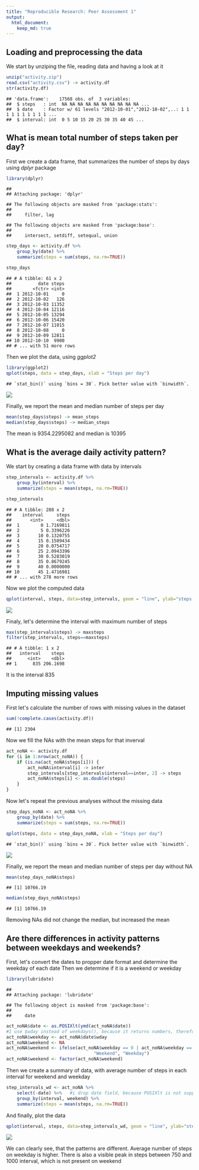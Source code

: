 ```yaml
---
title: "Reproducible Research: Peer Assessment 1"
output: 
  html_document:
    keep_md: true
---
```



## Loading and preprocessing the data

We start by unziping the file, reading data and having a look at it


```r
unzip("activity.zip")
read.csv("activity.csv") -> activity.df
str(activity.df)
```

```
## 'data.frame':	17568 obs. of  3 variables:
##  $ steps   : int  NA NA NA NA NA NA NA NA NA NA ...
##  $ date    : Factor w/ 61 levels "2012-10-01","2012-10-02",..: 1 1 1 1 1 1 1 1 1 1 ...
##  $ interval: int  0 5 10 15 20 25 30 35 40 45 ...
```


## What is mean total number of steps taken per day?

First we create a data frame, that summarizes the number of steps by days using *dplyr* package


```r
library(dplyr)
```

```
## 
## Attaching package: 'dplyr'
```

```
## The following objects are masked from 'package:stats':
## 
##     filter, lag
```

```
## The following objects are masked from 'package:base':
## 
##     intersect, setdiff, setequal, union
```

```r
step_days <- activity.df %>%
    group_by(date) %>%
    summarize(steps = sum(steps, na.rm=TRUE))

step_days
```

```
## # A tibble: 61 x 2
##          date steps
##        <fctr> <int>
##  1 2012-10-01     0
##  2 2012-10-02   126
##  3 2012-10-03 11352
##  4 2012-10-04 12116
##  5 2012-10-05 13294
##  6 2012-10-06 15420
##  7 2012-10-07 11015
##  8 2012-10-08     0
##  9 2012-10-09 12811
## 10 2012-10-10  9900
## # ... with 51 more rows
```

Then we plot the data, using *ggplot2*

```r
library(ggplot2)
qplot(steps, data = step_days, xlab = "Steps per day")
```

```
## `stat_bin()` using `bins = 30`. Pick better value with `binwidth`.
```

![](PA1_template_files/figure-html/plotbydays-1.png)<!-- -->

Finally, we report the mean and median number of steps per day

```r
mean(step_days$steps) -> mean_steps
median(step_days$steps) -> median_steps
```

The mean is 9354.2295082 and median is 10395

## What is the average daily activity pattern?

We start by creating a data frame with data by intervals


```r
step_intervals <- activity.df %>%
    group_by(interval) %>%
    summarize(steps = mean(steps, na.rm=TRUE))

step_intervals
```

```
## # A tibble: 288 x 2
##    interval     steps
##       <int>     <dbl>
##  1        0 1.7169811
##  2        5 0.3396226
##  3       10 0.1320755
##  4       15 0.1509434
##  5       20 0.0754717
##  6       25 2.0943396
##  7       30 0.5283019
##  8       35 0.8679245
##  9       40 0.0000000
## 10       45 1.4716981
## # ... with 278 more rows
```

Now we plot the computed data


```r
qplot(interval, steps, data=step_intervals, geom = "line", ylab="steps on average")
```

![](PA1_template_files/figure-html/plotbyintervals-1.png)<!-- -->

Finaly, let's determine the interval with maximum number of steps


```r
max(step_intervals$steps) -> maxsteps
filter(step_intervals, steps==maxsteps)
```

```
## # A tibble: 1 x 2
##   interval    steps
##      <int>    <dbl>
## 1      835 206.1698
```

It is the interval 835


## Imputing missing values

First let's calculate the number of rows with missing values in the dataset


```r
sum(!complete.cases(activity.df))
```

```
## [1] 2304
```

Now we fill the NAs with the mean steps for that inverval

```r
act_noNA <- activity.df
for (i in 1:nrow(act_noNA)) {
    if (is.na(act_noNA$steps[i])) {
        act_noNA$interval[i] -> inter
        step_intervals[step_intervals$interval==inter, 2] -> steps
        act_noNA$steps[i] <- as.double(steps)
    }
}
```

Now let's repeat the previous analyses without the missing data

```r
step_days_noNA <- act_noNA %>%
    group_by(date) %>%
    summarize(steps = sum(steps, na.rm=TRUE))

qplot(steps, data = step_days_noNA, xlab = "Steps per day")
```

```
## `stat_bin()` using `bins = 30`. Pick better value with `binwidth`.
```

![](PA1_template_files/figure-html/noNA-1.png)<!-- -->

Finally, we report the mean and median number of steps per day without NA

```r
mean(step_days_noNA$steps)
```

```
## [1] 10766.19
```

```r
median(step_days_noNA$steps)
```

```
## [1] 10766.19
```


Removing NAs did not change the median, but increased the mean

## Are there differences in activity patterns between weekdays and weekends?

First, let's convert the dates to propper date format and determine the weekday of each date
Then we determine if it is a weekend or weekday



```r
library(lubridate)
```

```
## 
## Attaching package: 'lubridate'
```

```
## The following object is masked from 'package:base':
## 
##     date
```

```r
act_noNA$date <- as.POSIXlt(ymd(act_noNA$date))
#I use $wday instead of weekdays(), because it returns numbers, therefore is language independent
act_noNA$weekday <- act_noNA$date$wday
act_noNA$weekend <- NA
act_noNA$weekend <- ifelse(act_noNA$weekday == 0 | act_noNA$weekday == 6,
                                 "Weekend", "Weekday")
act_noNA$weekend <- factor(act_noNA$weekend)
```

Then we create a summary of data, with average number of steps in each interval for weekend and weekday


```r
step_intervals_wd <- act_noNA %>%
    select(-date) %>%   #i drop date field, because POSIXlt is not supported by tibble
    group_by(interval, weekend) %>%
    summarize(steps = mean(steps, na.rm=TRUE))
```

And finally, plot the data


```r
qplot(interval, steps, data=step_intervals_wd, geom = "line", ylab="steps on average", facets = weekend ~ .)
```

![](PA1_template_files/figure-html/weekend_plot-1.png)<!-- -->

We can clearly see, that the patterns are different. Average number of steps on weekday is higher.
There is also a visible peak in steps between 750 and 1000 interval, which is not present on weekend
